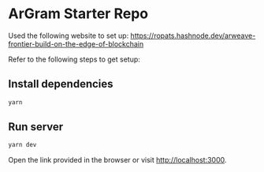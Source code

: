 # ArGram Starter Repo

Used the following website to set up:
https://ropats.hashnode.dev/arweave-frontier-build-on-the-edge-of-blockchain

Refer to the following steps to get setup:

## Install dependencies

```bash
yarn
```

## Run server

```bash
yarn dev
```

Open the link provided in the browser or visit [http://localhost:3000](http://localhost:3000).
